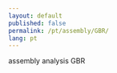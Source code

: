 ```yaml
---
layout: default
published: false
permalink: /pt/assembly/GBR/
lang: pt
---
```


assembly analysis GBR

